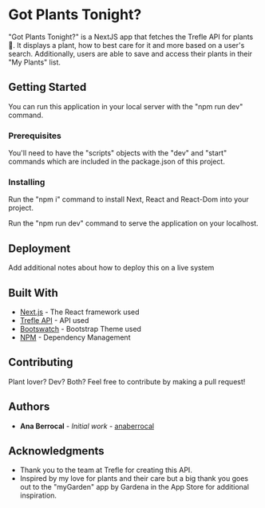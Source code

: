 # Got Plants Tonight?

"Got Plants Tonight?" is a NextJS app that fetches the Trefle API for plants 🌱. It displays a plant, how to best care for it and more based on a user's search. Additionally, users are able to save and access their plants in their "My Plants" list.

## Getting Started

You can run this application in your local server with the "npm run dev" command.

### Prerequisites

You'll need to have the "scripts" objects with the "dev" and "start" commands which are included in the package.json of this project.

### Installing

Run the "npm i" command to install Next, React and React-Dom into your project.

Run the "npm run dev" command to serve the application on your localhost.

## Deployment

Add additional notes about how to deploy this on a live system

## Built With

* [Next.js](https://nextjs.org/docs) - The React framework used
* [Trefle API](https://trefle.io/reference) - API used
* [Bootswatch](https://bootswatch.com/minty/) - Bootstrap Theme used
* [NPM](https://www.npmjs.com/) - Dependency Management

## Contributing

Plant lover? Dev? Both? Feel free to contribute by making a pull request!

## Authors

* **Ana Berrocal** - *Initial work* - [anaberrocal](https://anaberrocal.com)

## Acknowledgments

* Thank you to the team at Trefle for creating this API.
* Inspired by my love for plants and their care but a big thank you goes out to the "myGarden" app by Gardena in the App Store for additional inspiration.
